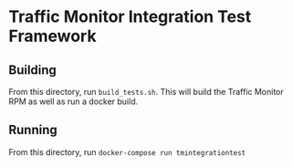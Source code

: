 # Traffic Monitor Integration Test Framework

## Building

From this directory, run `build_tests.sh`. This will build the Traffic Monitor RPM as well as run a docker build.

## Running

From this directory, run `docker-compose run tmintegrationtest`
